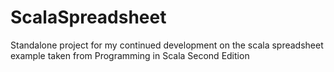 # ScalaSpreadsheet
Standalone project for my continued development on the scala spreadsheet example taken from Programming in Scala Second Edition

